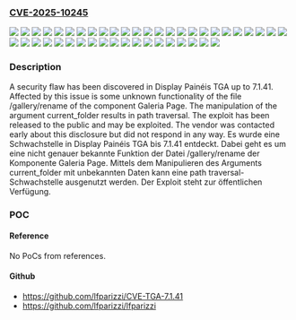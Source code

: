 ### [CVE-2025-10245](https://cve.mitre.org/cgi-bin/cvename.cgi?name=CVE-2025-10245)
![](https://img.shields.io/static/v1?label=Product&message=TGA&color=blue)
![](https://img.shields.io/static/v1?label=Version&message=7.1.0%20&color=brightgreen)
![](https://img.shields.io/static/v1?label=Version&message=7.1.1%20&color=brightgreen)
![](https://img.shields.io/static/v1?label=Version&message=7.1.10%20&color=brightgreen)
![](https://img.shields.io/static/v1?label=Version&message=7.1.11%20&color=brightgreen)
![](https://img.shields.io/static/v1?label=Version&message=7.1.12%20&color=brightgreen)
![](https://img.shields.io/static/v1?label=Version&message=7.1.13%20&color=brightgreen)
![](https://img.shields.io/static/v1?label=Version&message=7.1.14%20&color=brightgreen)
![](https://img.shields.io/static/v1?label=Version&message=7.1.15%20&color=brightgreen)
![](https://img.shields.io/static/v1?label=Version&message=7.1.16%20&color=brightgreen)
![](https://img.shields.io/static/v1?label=Version&message=7.1.17%20&color=brightgreen)
![](https://img.shields.io/static/v1?label=Version&message=7.1.18%20&color=brightgreen)
![](https://img.shields.io/static/v1?label=Version&message=7.1.19%20&color=brightgreen)
![](https://img.shields.io/static/v1?label=Version&message=7.1.2%20&color=brightgreen)
![](https://img.shields.io/static/v1?label=Version&message=7.1.20%20&color=brightgreen)
![](https://img.shields.io/static/v1?label=Version&message=7.1.21%20&color=brightgreen)
![](https://img.shields.io/static/v1?label=Version&message=7.1.22%20&color=brightgreen)
![](https://img.shields.io/static/v1?label=Version&message=7.1.23%20&color=brightgreen)
![](https://img.shields.io/static/v1?label=Version&message=7.1.24%20&color=brightgreen)
![](https://img.shields.io/static/v1?label=Version&message=7.1.25%20&color=brightgreen)
![](https://img.shields.io/static/v1?label=Version&message=7.1.26%20&color=brightgreen)
![](https://img.shields.io/static/v1?label=Version&message=7.1.27%20&color=brightgreen)
![](https://img.shields.io/static/v1?label=Version&message=7.1.28%20&color=brightgreen)
![](https://img.shields.io/static/v1?label=Version&message=7.1.29%20&color=brightgreen)
![](https://img.shields.io/static/v1?label=Version&message=7.1.3%20&color=brightgreen)
![](https://img.shields.io/static/v1?label=Version&message=7.1.30%20&color=brightgreen)
![](https://img.shields.io/static/v1?label=Version&message=7.1.31%20&color=brightgreen)
![](https://img.shields.io/static/v1?label=Version&message=7.1.32%20&color=brightgreen)
![](https://img.shields.io/static/v1?label=Version&message=7.1.33%20&color=brightgreen)
![](https://img.shields.io/static/v1?label=Version&message=7.1.34%20&color=brightgreen)
![](https://img.shields.io/static/v1?label=Version&message=7.1.35%20&color=brightgreen)
![](https://img.shields.io/static/v1?label=Version&message=7.1.36%20&color=brightgreen)
![](https://img.shields.io/static/v1?label=Version&message=7.1.37%20&color=brightgreen)
![](https://img.shields.io/static/v1?label=Version&message=7.1.38%20&color=brightgreen)
![](https://img.shields.io/static/v1?label=Version&message=7.1.39%20&color=brightgreen)
![](https://img.shields.io/static/v1?label=Version&message=7.1.4%20&color=brightgreen)
![](https://img.shields.io/static/v1?label=Version&message=7.1.40%20&color=brightgreen)
![](https://img.shields.io/static/v1?label=Version&message=7.1.41%20&color=brightgreen)
![](https://img.shields.io/static/v1?label=Version&message=7.1.5%20&color=brightgreen)
![](https://img.shields.io/static/v1?label=Version&message=7.1.6%20&color=brightgreen)
![](https://img.shields.io/static/v1?label=Version&message=7.1.7%20&color=brightgreen)
![](https://img.shields.io/static/v1?label=Version&message=7.1.8%20&color=brightgreen)
![](https://img.shields.io/static/v1?label=Version&message=7.1.9%20&color=brightgreen)
![](https://img.shields.io/static/v1?label=Vulnerability&message=Path%20Traversal&color=brightgreen)

### Description

A security flaw has been discovered in Display Painéis TGA up to 7.1.41. Affected by this issue is some unknown functionality of the file /gallery/rename of the component Galeria Page. The manipulation of the argument current_folder results in path traversal. The exploit has been released to the public and may be exploited. The vendor was contacted early about this disclosure but did not respond in any way.
Es wurde eine Schwachstelle in Display Painéis TGA bis 7.1.41 entdeckt. Dabei geht es um eine nicht genauer bekannte Funktion der Datei /gallery/rename der Komponente Galeria Page. Mittels dem Manipulieren des Arguments current_folder mit unbekannten Daten kann eine path traversal-Schwachstelle ausgenutzt werden. Der Exploit steht zur öffentlichen Verfügung.

### POC

#### Reference
No PoCs from references.

#### Github
- https://github.com/lfparizzi/CVE-TGA-7.1.41
- https://github.com/lfparizzi/lfparizzi

